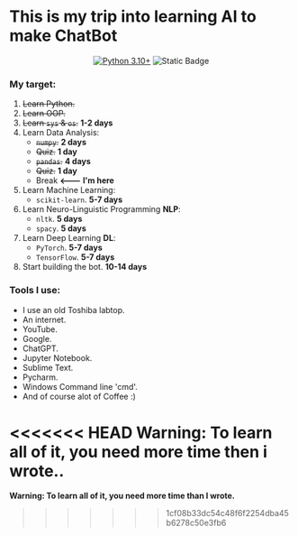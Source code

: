 # This is my trip into learning AI to make ChatBot
<div align="center">
    
[![Python 3.10+](https://img.shields.io/badge/python-3.10+-blue.svg)](https://www.python.org/downloads/release/python-31013/)
![Static Badge](https://img.shields.io/badge/Hello-World!-green)

</div>

### My target:
1. ~~Learn Python.~~
2. ~~Learn OOP.~~
3. ~~Learn `sys` & `os`.~~  **1-2 days**
4. Learn Data Analysis:
    - ~~`numpy`.~~  **2 days**
    - ~~Quiz.~~  **1 day**
    - ~~`pandas`.~~  **4 days**
    - ~~Quiz.~~  **1 day**
    - Break  **<--- I'm here**
5. Learn Machine Learning:
    -  `scikit-learn`.  **5-7 days**
6. Learn Neuro-Linguistic Programming **NLP**:
    -  `nltk`.  **5 days**
    -  `spacy`.  **5 days**
7. Learn Deep Learning **DL**:
    -  `PyTorch`.  **5-7 days**
    -  `TensorFlow`.  **5-7 days**
8. Start building the bot.  **10-14 days**


### Tools I use:
- I use an old Toshiba labtop.
- An internet.
- YouTube.
- Google.
- ChatGPT.
- Jupyter Notebook.
- Sublime Text.
- Pycharm.
- Windows Command line 'cmd'.
- And of course alot of Coffee :)


<<<<<<< HEAD
**Warning:** __To learn all of it, you need more time then i wrote..__
=======
**Warning: To learn all of it, you need more time than I wrote.**

>>>>>>> 1cf08b33dc54c48f6f2254dba45b6278c50e3fb6
